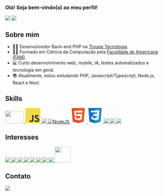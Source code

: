 ### Olá! Seja bem-vindo(a) ao meu perfil!

<div>
  <img src="https://github-readme-stats.vercel.app/api/top-langs/?username=tiago0br&layout=compact" height="180em" />
  <img src="https://github-readme-stats.vercel.app/api?username=tiago0br&show_icons=true&theme=onedark" height="180em" />
</div>

## Sobre mim

- 👨‍💻 Desenvolvedor Back-end PHP na [Troupe Tecnologia](https://troupebrasil.com.br/solucoes-digitais/).
- 👨‍🎓 Formado em Ciência da Computação pela [Faculdade de Americana (FAM)](https://www.fam.br/).
- 💻 Curto desenvolvimento web, mobile, IA, testes automatizados e tecnologia em geral.
- 📚 Atualmente, estou estudando PHP, Javascript/Typescript, Node.js, React e Next.

## Skills
<div>
  <a href="https://www.php.net/" title="PHP" target="_blank">
    <img src="https://upload.wikimedia.org/wikipedia/commons/thumb/3/31/Webysther_20160423_-_Elephpant.svg/2560px-Webysther_20160423_-_Elephpant.svg.png" height="40px" width="60px" />
  </a>
  
  <a href="https://developer.mozilla.org/pt-BR/docs/Web/JavaScript" target="_blank" title="Javascript">
    <img src="https://raw.githubusercontent.com/devicons/devicon/master/icons/javascript/javascript-original.svg" heigth="50px" width="50px" />
  </a>

  <a href="https://www.typescriptlang.org" target="_blank" title="Typescript">
    <img src="https://upload.wikimedia.org/wikipedia/commons/thumb/4/4c/Typescript_logo_2020.svg/1200px-Typescript_logo_2020.svg.png" heigth="50px" width="50px" />
  </a>

  <a href="https://nodejs.org/en/">
    <img src="https://cdn.jsdelivr.net/gh/devicons/devicon/icons/nodejs/nodejs-original.svg" heigth="50px" width="50px" title="NodeJS" />
  </a>
  
  <a href="https://developer.mozilla.org/pt-BR/docs/Web/HTML" target="_blank" title="HTML5">
    <img src="https://raw.githubusercontent.com/devicons/devicon/master/icons/html5/html5-original.svg" heigth="50px" width="50px" />
  </a>
  
  <a href="https://developer.mozilla.org/pt-BR/docs/Web/CSS" target="_blank" title="CSS3">
    <img src="https://raw.githubusercontent.com/devicons/devicon/master/icons/css3/css3-original.svg" heigth="50px" width="50px" />
  </a>
  
  <a href="https://git-scm.com/" target="_blank" title="Git">
    <img src="https://cdn.jsdelivr.net/gh/devicons/devicon/icons/git/git-original.svg" heigth="50px" width="50px" />
  </a>

  <a href="https://www.cypress.io/" target="_blank" title="Cypress">
    <img src="https://static-00.iconduck.com/assets.00/cypress-icon-512x512-ovcrvspz.png" heigth="55px" width="55px" />
  </a>
  
  <a href="https://playwright.dev/" target="_blank" title="Playwright">
    <img src="https://playwright.dev/img/playwright-logo.svg" heigth="55px" width="55px" />
  </a>
</div>

## Interesses
<div>
  <a href="https://laravel.com/" target="_blank" title="Laravel">
    <img src="https://laravel.com/img/logomark.min.svg" heigth="50px" width="50px"" />
  </a>
  <a href="https://symfony.com/" target="_blank" title="Simfony">
    <img src="https://avatars.githubusercontent.com/u/143937?s=200&v=4" heigth="45px" width="50px" />
  </a>
  <a href="https://codeigniter.com/" target="_blank" title="CodeIgniter">
    <img src="https://cdn.worldvectorlogo.com/logos/codeigniter.svg" heigth="50px" width="50px"  />
  </a>
  <a href="https://pt-br.reactjs.org/" target="_blank" title="ReactJS">
    <img src="https://cdn.jsdelivr.net/gh/devicons/devicon/icons/react/react-original-wordmark.svg" heigth="50px" width="50px" />
  </a>
  <a href="https://nextjs.org/" target="_blank" title="NextJS">
    <img src="https://www.drupal.org/files/project-images/nextjs-icon-dark-background.png" heigth="50px" width="50px" />
  </a>
  <a href="https://nestjs.com/" target="_blank" title="NestJS" >
    <img src="https://d33wubrfki0l68.cloudfront.net/e937e774cbbe23635999615ad5d7732decad182a/26072/logo-small.ede75a6b.svg" heigth="50px" width="50px"/>
  </a>
  <a href="https://www.java.com/pt-BR/" target="_blank" title="Java">
    <img src="https://cdn.jsdelivr.net/gh/devicons/devicon/icons/java/java-original-wordmark.svg" heigth="50px" width="50px" />
  </a>
  <a href="https://www.python.org/" target="_blank" title="Python">
    <img src="https://cdn.jsdelivr.net/gh/devicons/devicon/icons/python/python-original.svg" heigth="50px" width="50px" />
  </a>
  <a href="https://www.docker.com/" title="Docker" target="_blank">
    <img src="https://www.mundodocker.com.br/wp-content/uploads/2015/06/docker_facebook_share.png" height="50px" width="50px" />
  </a>
</div>

## Contato
<div>
  <a href="https://www.linkedin.com/in/tiago-lopes-7ab0b71a4/" target="_blank">
    <img src="https://img.shields.io/badge/LinkedIn-0077B5?style=for-the-badge&logo=linkedin&logoColor=white" heigth="80px" width="150px" />
  </a>
</div>

